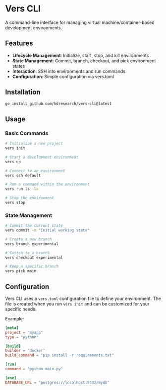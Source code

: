 # Vers CLI

A command-line interface for managing virtual machine/container-based development environments.

## Features

- **Lifecycle Management**: Initialize, start, stop, and kill environments
- **State Management**: Commit, branch, checkout, and pick environment states
- **Interaction**: SSH into environments and run commands
- **Configuration**: Simple configuration via vers.toml

## Installation

```bash
go install github.com/hdresearch/vers-cli@latest
```

## Usage

### Basic Commands

```bash
# Initialize a new project
vers init

# Start a development environment
vers up

# Connect to an environment
vers ssh default

# Run a command within the environment
vers run ls -la

# Stop the environment
vers stop
```

### State Management

```bash
# Commit the current state
vers commit -m "Initial working state"

# Create a new branch
vers branch experimental

# Switch to a branch
vers checkout experimental

# Keep a specific branch
vers pick main
```

## Configuration

Vers CLI uses a `vers.toml` configuration file to define your environment. 
The file is created when you run `vers init` and can be customized for your specific needs.

Example:

```toml
[meta]
project = "myapp"
type = "python"

[build]
builder = "docker"
build_command = "pip install -r requirements.txt"

[run]
command = "python main.py"

[env]
DATABASE_URL = "postgres://localhost:5432/mydb"
```